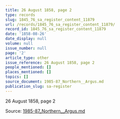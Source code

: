 ```yaml
---
title: 26 August 1858, page 2
type: records
slug: 1845_76_sa_register_content_11879
url: /records/1845_76_sa_register_content_11879/
record_id: 1845_76_sa_register_content_11879
date: '1858-08-26'
date_display: null
volume: null
issue_number: null
page: '2'
article_type: other
issue_reference: 26 August 1858, page 2
people_mentioned: []
places_mentioned: []
topics: []
source_document: 1985-87_Northern__Argus.md
publication_slug: sa-register
---
```


26 August 1858, page 2

Source: [1985-87_Northern__Argus.md](/downloads/markdown/1985-87_Northern__Argus.md)
